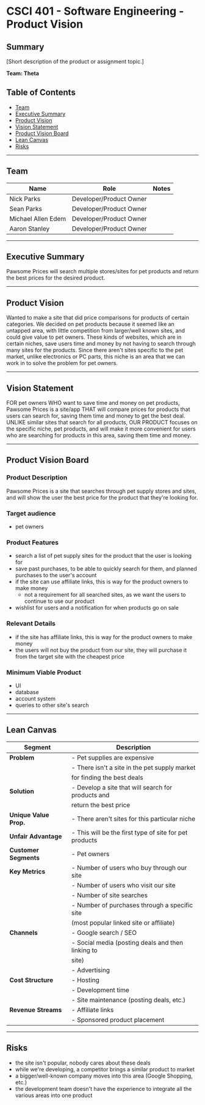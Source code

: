 # CSCI 401 - Software Engineering - Product Vision

## Summary
[Short description of the product or assignment topic.]

**Team: Theta**

## Table of Contents

- [Team](#team)
- [Executive Summary](#executive-summary)
- [Product Vision](#product-vision)
- [Vision Statement](#vision-statement)
- [Product Vision Board](#product-vision-board)
- [Lean Canvas](#lean-canvas)
- [Risks](#risks)

---

## Team

| Name               | Role                  | Notes |
|--------------------|-------------------------|-------|
| Nick Parks         | Developer/Product Owner |       |
| Sean Parks         | Developer/Product Owner |       |
| Michael Allen Edem | Developer/Product Owner |       |
| Aaron Stanley      | Developer/Product Owner |       |


---

## Executive Summary
Pawsome Prices will search multiple stores/sites for pet products and return the best prices for the desired product.

---

## Product Vision
Wanted to make a site that did price comparisons for products of certain categories. We decided on pet products because it seemed like an untapped area, with little competition from larger/well known sites, and could give value to pet owners. These kinds of websites, which are in certain niches, save users time and money by not having to search through many sites for the products. Since there aren't sites specific to the pet market, unlike electronics or PC parts, this niche is an area that we can work in to solve the problem for pet owners.

---

## Vision Statement
FOR pet owners WHO want to save time and money on pet products, Pawsome Prices is a site/app THAT will compare prices for products that users can search for, saving them time and money to get the best deal. UNLIKE similar sites that search for all products, OUR PRODUCT focuses on the specific niche, pet products, and will make it more convenient for users who are searching for products in this area, saving them time and money.

---

## Product Vision Board
### Product Description
Pawsome Prices is a site that searches through pet supply stores and sites, and will show the user the best price for the product that they're looking for.

### Target audience
 - pet owners

### Product Features
- search a list of pet supply sites for the product that the user is looking for
- save past purchases, to be able to quickly search for them, and planned purchases to the user's account
- if the site can use affiliate links, this is way for the product owners to make money
  - not a requirement for all searched sites, as we want the users to continue to use our product
- wishlist for users and a notification for when products go on sale

### Relevant Details
- if the site has affiliate links, this is way for the product owners to make money
- the users will not buy the product from our site, they will purchase it from the target site with the cheapest price

### Minimum Viable Product
- UI
- database
- account system
- queries to other site's search

---
## Lean Canvas

| **Segment**              | **Description**                                       |
|--------------------------|-------------------------------------------------------|
| **Problem**              | - Pet supplies are expensive                          |
|                          | - There isn't a site in the pet supply market         |
|                          |   for finding the best deals                          |
| **Solution**             | - Develop a site that will search for products and    |
|                          |   return the best price                               |
| **Unique Value Prop.**   | - There aren't sites for this particular niche        |
| **Unfair Advantage**     | - This will be the first type of site for pet products|
| **Customer Segments**    | - Pet owners                                          |
| **Key Metrics**          | - Number of users who buy through our site            |
|                          | - Number of users who visit our site                  |
|                          | - Number of site searches                             |
|                          | - Number of purchases through a specific site         |
|                          |   (most popular linked site or affiliate)             |
| **Channels**             | - Google search / SEO                                 |
|                          | - Social media (posting deals and then linking to     |
|                          |   site)                                               |
|                          | - Advertising                                         |
| **Cost Structure**       | - Hosting                                             |
|                          | - Development time                                    |
|                          | - Site maintenance (posting deals, etc.)              |
| **Revenue Streams**      | - Affiliate links                                     |
|                          | - Sponsored product placement                         |


---

## Risks
- the site isn't popular, nobody cares about these deals
- while we're developing, a competitor brings a similar product to market
- a bigger/well-known company moves into this area (Google Shopping, etc.)
- the development team doesn't have the experience to integrate all the various areas into one product

